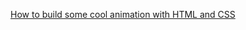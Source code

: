 [How to build some cool animation with HTML and CSS](https://resources.refugeescode.com/how-to-build-some-cool-animation-with-html-and-css)
